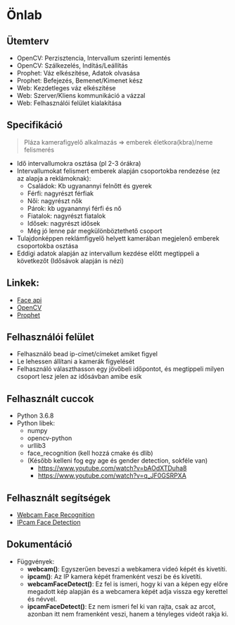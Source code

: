 # Önlab
## Ütemterv
- OpenCV: Perzisztencia, Intervallum szerinti lementés
- OpenCV: Szálkezelés, Indítás/Leállítás
- Prophet: Váz elkészítése, Adatok olvasása
- Prophet: Befejezés, Bemenet/Kimenet kész
- Web: Kezdetleges váz elkészítése
- Web: Szerver/Kliens kommunikáció a vázzal
- Web: Felhasználói felület kialakítása
## Specifikáció
> Pláza kamerafigyelő alkalmazás => emberek életkora(kbra)/neme felismerés
- Idő intervallumokra osztása (pl 2-3 órákra)
- Intervallumokat felismert emberek alapján csoportokba rendezése (ez az alapja a reklámoknak):
	- Családok: Kb ugyanannyi felnőtt és gyerek
	- Férfi: nagyrészt férfiak
	- Női: nagyrészt nők
	- Párok: kb ugyanannyi férfi és nő
	- Fiatalok: nagyrészt fiatalok
	- Idősek: nagyrészt idősek
	- Még jó lenne pár megkülönböztethető csoport
- Tulajdonképpen reklámfigyelő helyett kamerában megjelenő emberek csoportokba osztása
- Eddigi adatok alapján az intervallum kezdése előtt megtippeli a következőt (Idősávok alapján is nézi)
## Linkek:
- [Face api](https://github.com/justadudewhohacks/face-api.js)
- [OpenCV](https://www.youtube.com/watch?v=oXlwWbU8l2o)
- [Prophet](https://facebook.github.io/prophet/)

## Felhasználói felület
- Felhasználó bead ip-címet/címeket amiket figyel
- Le lehessen állítani a kamerák figyelését
- Felhasználó választhasson egy jövőbeli időpontot, és megtippeli milyen csoport lesz jelen az idősávban amibe esik

## Felhasznált cuccok
- Python 3.6.8
- Python libek:
	- numpy
	- opencv-python
	- urllib3
	- face_recognition (kell hozzá cmake és dlib)
	- (Később kelleni fog egy age és gender detection, sokféle van)
		- https://www.youtube.com/watch?v=bAOdXTDuha8
		- https://www.youtube.com/watch?v=q_JF0GSRPXA
	
## Felhasznált segítségek
- [Webcam Face Recognition](https://www.youtube.com/watch?v=lC_y8wD7F3Y)
- [IPcam Face Detection](https://www.youtube.com/watch?v=0hT2cGSqPfk)

## Dokumentáció
- Függvények:
	- **webcam()**: Egyszerűen beveszi a webkamera videó képét és kivetíti.
	- **ipcam()**: Az IP kamera képét framenként veszi be és kívetíti.
	- **webcamFaceDetect()**: Ez fel is ismeri, hogy ki van a képen egy előre megadott kép alapján és a webcamera képét adja vissza egy kerettel és névvel.
	- **ipcamFaceDetect()**: Ez nem ismeri fel ki van rajta, csak az arcot, azonban itt nem framenként veszi, hanem a tényleges videót rakja ki.
